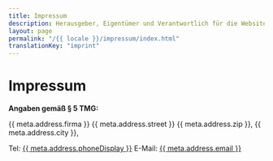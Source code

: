 ```yaml
---
title: Impressum
description: Herausgeber, Eigentümer und Verantwortlich für die Website und Informationen über die bei der Entwicklung und Produktion verwendeten Techniken.
layout: page
permalink: "/{{ locale }}/impressum/index.html"
translationKey: "imprint"
---
```


# Impressum

**Angaben gemäß § 5 TMG:**

{{ meta.address.firma }}
{{ meta.address.street }}
{{ meta.address.zip }}, {{ meta.address.city }},

Tel: <a href="tel:{{ meta.address.phoneCall }}">{{ meta.address.phoneDisplay }}</a>
E-Mail: <a href="mailto:{{ meta.address.email }}">{{ meta.address.email }}</a>
